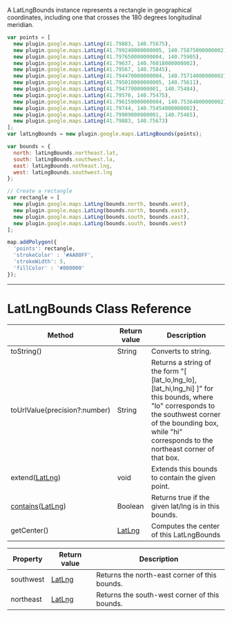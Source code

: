 A LatLngBounds instance represents a rectangle in geographical coordinates, including one that crosses the 180 degrees longitudinal meridian.

```js
var points = [
  new plugin.google.maps.LatLng(41.79883, 140.75675),
  new plugin.google.maps.LatLng(41.799240000000005, 140.75875000000002),
  new plugin.google.maps.LatLng(41.797650000000004, 140.75905),
  new plugin.google.maps.LatLng(41.79637, 140.76018000000002),
  new plugin.google.maps.LatLng(41.79567, 140.75845),
  new plugin.google.maps.LatLng(41.794470000000004, 140.75714000000002),
  new plugin.google.maps.LatLng(41.795010000000005, 140.75611),
  new plugin.google.maps.LatLng(41.79477000000001, 140.75484),
  new plugin.google.maps.LatLng(41.79576, 140.75475),
  new plugin.google.maps.LatLng(41.796150000000004, 140.75364000000002),
  new plugin.google.maps.LatLng(41.79744, 140.75454000000002),
  new plugin.google.maps.LatLng(41.79909000000001, 140.75465),
  new plugin.google.maps.LatLng(41.79883, 140.75673)
];
var latLngBounds = new plugin.google.maps.LatLngBounds(points);

var bounds = {
  north: latLngBounds.northeast.lat,
  south: latLngBounds.southwest.la,
  east: latLngBounds.notheast.lng,
  west: latLngBounds.southwest.lng
};

// Create a rectangle
var rectangle = [
  new plugin.google.maps.LatLng(bounds.north, bounds.west),
  new plugin.google.maps.LatLng(bounds.north, bounds.east),
  new plugin.google.maps.LatLng(bounds.south, bounds.east),
  new plugin.google.maps.LatLng(bounds.south, bounds.west)
];

map.addPolygon({
  'points': rectangle,
  'strokeColor' : '#AA00FF',
  'strokeWidth': 5,
  'fillColor' : '#880000'
});
```

***
# LatLngBounds Class Reference
Method | Return value | Description
----|------|----
toString() | String  | Converts to string.
toUrlValue(precision?:number) | String  | Returns a string of the form "[ \[lat_lo,lng_lo\], \[lat_hi,lng_hi\] ]" for this bounds, where "lo" corresponds to the southwest corner of the bounding box, while "hi" corresponds to the northeast corner of that box.
extend([LatLng](../LatLng/README.md)) | void | Extends this bounds to contain the given point.
[contains](./contains/README.md)([LatLng](../LatLng/README.md)) | Boolean | Returns true if the given lat/lng is in this bounds.
getCenter() | [LatLng](../LatLng/README.md) | Computes the center of this LatLngBounds

Property | Return value | Description
----|------|----
southwest | [LatLng](../LatLng/README.md) | Returns the north-east corner of this bounds.
northeast | [LatLng](../LatLng/README.md) | Returns the south-west corner of this bounds.
